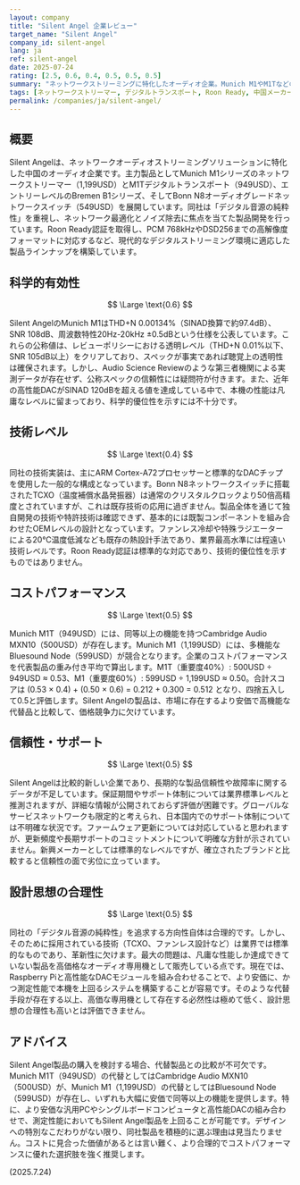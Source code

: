 ```yaml
---
layout: company
title: "Silent Angel 企業レビュー"
target_name: "Silent Angel"
company_id: silent-angel
lang: ja
ref: silent-angel
date: 2025-07-24
rating: [2.5, 0.6, 0.4, 0.5, 0.5, 0.5]
summary: "ネットワークストリーミングに特化したオーディオ企業。Munich M1やM1Tなどのネットワークストリーマーを展開するが、技術革新性とコストパフォーマンスの面で課題が顕著。"
tags: [ネットワークストリーマー, デジタルトランスポート, Roon Ready, 中国メーカー]
permalink: /companies/ja/silent-angel/
---
```


## 概要

Silent Angelは、ネットワークオーディオストリーミングソリューションに特化した中国のオーディオ企業です。主力製品としてMunich M1シリーズのネットワークストリーマー（1,199USD）とM1Tデジタルトランスポート（949USD）、エントリーレベルのBremen B1シリーズ、そしてBonn N8オーディオグレードネットワークスイッチ（549USD）を展開しています。同社は「デジタル音源の純粋性」を重視し、ネットワーク最適化とノイズ除去に焦点を当てた製品開発を行っています。Roon Ready認証を取得し、PCM 768kHzやDSD256までの高解像度フォーマットに対応するなど、現代的なデジタルストリーミング環境に適応した製品ラインナップを構築しています。

## 科学的有効性

$$ \Large \text{0.6} $$

Silent AngelのMunich M1はTHD+N 0.00134%（SINAD換算で約97.4dB）、SNR 108dB、周波数特性20Hz-20kHz ±0.5dBという仕様を公表しています。これらの公称値は、レビューポリシーにおける透明レベル（THD+N 0.01%以下、SNR 105dB以上）をクリアしており、スペックが事実であれば聴覚上の透明性は確保されます。しかし、Audio Science Reviewのような第三者機関による実測データが存在せず、公称スペックの信頼性には疑問符が付きます。また、近年の高性能DACがSINAD 120dBを超える値を達成している中で、本機の性能は凡庸なレベルに留まっており、科学的優位性を示すには不十分です。

## 技術レベル

$$ \Large \text{0.4} $$

同社の技術実装は、主にARM Cortex-A72プロセッサーと標準的なDACチップを使用した一般的な構成となっています。Bonn N8ネットワークスイッチに搭載されたTCXO（温度補償水晶発振器）は通常のクリスタルクロックより50倍高精度とされていますが、これは既存技術の応用に過ぎません。製品全体を通じて独自開発の技術や特許技術は確認できず、基本的には既製コンポーネントを組み合わせたOEMレベルの設計となっています。ファンレス冷却や特殊ラジエーターによる20°C温度低減なども既存の熱設計手法であり、業界最高水準には程遠い技術レベルです。Roon Ready認証は標準的な対応であり、技術的優位性を示すものではありません。

## コストパフォーマンス

$$ \Large \text{0.5} $$

Munich M1T（949USD）には、同等以上の機能を持つCambridge Audio MXN10（500USD）が存在します。Munich M1（1,199USD）には、多機能なBluesound Node（599USD）が競合となります。企業のコストパフォーマンスを代表製品の重み付き平均で算出します。M1T（重要度40%）: 500USD ÷ 949USD ≈ 0.53、M1（重要度60%）: 599USD ÷ 1,199USD ≈ 0.50。合計スコアは (0.53 × 0.4) + (0.50 × 0.6) = 0.212 + 0.300 = 0.512 となり、四捨五入して0.5と評価します。Silent Angelの製品は、市場に存在するより安価で高機能な代替品と比較して、価格競争力に欠けています。

## 信頼性・サポート

$$ \Large \text{0.5} $$

Silent Angelは比較的新しい企業であり、長期的な製品信頼性や故障率に関するデータが不足しています。保証期間やサポート体制については業界標準レベルと推測されますが、詳細な情報が公開されておらず評価が困難です。グローバルなサービスネットワークも限定的と考えられ、日本国内でのサポート体制については不明確な状況です。ファームウェア更新については対応していると思われますが、更新頻度や長期サポートのコミットメントについて明確な方針が示されていません。新興メーカーとしては標準的なレベルですが、確立されたブランドと比較すると信頼性の面で劣位に立っています。

## 設計思想の合理性

$$ \Large \text{0.5} $$

同社の「デジタル音源の純粋性」を追求する方向性自体は合理的です。しかし、そのために採用されている技術（TCXO、ファンレス設計など）は業界では標準的なものであり、革新性に欠けます。最大の問題は、凡庸な性能しか達成できていない製品を高価格なオーディオ専用機として販売している点です。現在では、Raspberry Piと高性能なDACモジュールを組み合わせることで、より安価に、かつ測定性能で本機を上回るシステムを構築することが容易です。そのような代替手段が存在する以上、高価な専用機として存在する必然性は極めて低く、設計思想の合理性も高いとは評価できません。

## アドバイス

Silent Angel製品の購入を検討する場合、代替製品との比較が不可欠です。Munich M1T（949USD）の代替としてはCambridge Audio MXN10（500USD）が、Munich M1（1,199USD）の代替としてはBluesound Node（599USD）が存在し、いずれも大幅に安価で同等以上の機能を提供します。特に、より安価な汎用PCやシングルボードコンピュータと高性能DACの組み合わせで、測定性能においてもSilent Angel製品を上回ることが可能です。デザインへの特別なこだわりがない限り、同社製品を積極的に選ぶ理由は見当たりません。コストに見合った価値があるとは言い難く、より合理的でコストパフォーマンスに優れた選択肢を強く推奨します。

(2025.7.24)
